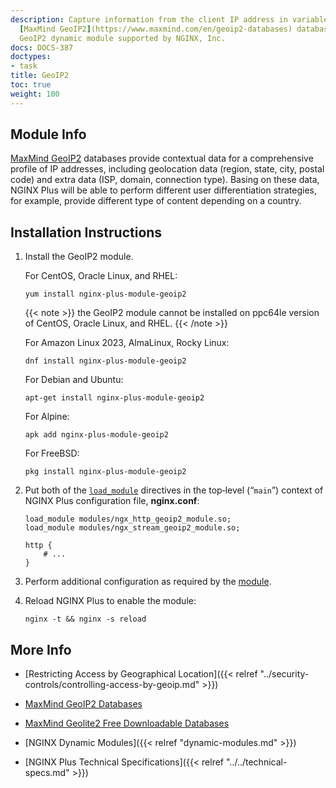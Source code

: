 ```yaml
---
description: Capture information from the client IP address in variables, using the
  [MaxMind GeoIP2](https://www.maxmind.com/en/geoip2-databases) databases, with the
  GeoIP2 dynamic module supported by NGINX, Inc.
docs: DOCS-387
doctypes:
- task
title: GeoIP2
toc: true
weight: 100
---
```



<span id="info"></span>
## Module Info

[MaxMind GeoIP2](https://www.maxmind.com/en/geoip2-databases) databases provide contextual data for a comprehensive profile of IP addresses, including geolocation data (region, state, city, postal code) and extra data (ISP, domain, connection type). Basing on these data, NGINX Plus will be able to perform different user differentiation strategies, for example, provide different type of content depending on a country.


<span id="install"></span>
## Installation Instructions

1. Install the GeoIP2 module.

   For CentOS, Oracle Linux, and RHEL:
   
   ```shell
   yum install nginx-plus-module-geoip2
   ```
   {{< note >}} the GeoIP2 module cannot be installed on ppc64le version of CentOS, Oracle Linux, and RHEL. {{< /note >}}

   For Amazon Linux 2023, AlmaLinux, Rocky Linux:

   ```shell
   dnf install nginx-plus-module-geoip2
   ```

   For Debian and Ubuntu:

   ```shell
   apt-get install nginx-plus-module-geoip2
   ```
   For Alpine:

   ```shell
   apk add nginx-plus-module-geoip2
   ```

   For FreeBSD:

   ```shell
   pkg install nginx-plus-module-geoip2
   ```

2. Put both of the [`load_module`](https://nginx.org/en/docs/ngx_core_module.html#load_module) directives in the top‑level (“`main`”) context of NGINX Plus configuration file, **nginx.conf**:

   ```nginx
   load_module modules/ngx_http_geoip2_module.so;
   load_module modules/ngx_stream_geoip2_module.so;

   http {
       # ...
   }
   ```

3. Perform additional configuration as required by the [module](https://github.com/leev/ngx_http_geoip2_module#user-content-download-maxmind-geolite2-database-optional).

4. Reload NGINX Plus to enable the module:

   ```shell
   nginx -t && nginx -s reload
   ```


<span id="info"></span>
## More Info

* [Restricting Access by Geographical Location]({{< relref "../security-controls/controlling-access-by-geoip.md" >}})

* [MaxMind GeoIP2 Databases](https://www.maxmind.com/en/geoip2-databases)

* [MaxMind Geolite2 Free Downloadable Databases](https://dev.maxmind.com/geoip/geoip2/geolite2/)

* [NGINX Dynamic Modules]({{< relref "dynamic-modules.md" >}})

* [NGINX Plus Technical Specifications]({{< relref "../../technical-specs.md" >}})
